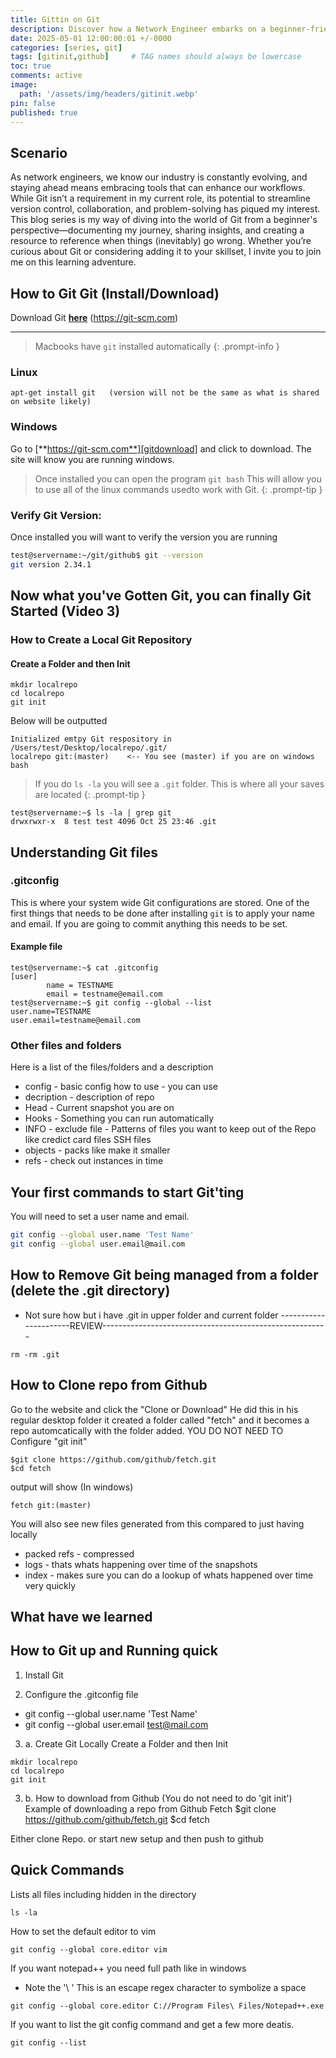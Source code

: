 ```yaml
---
title: Gittin on Git
description: Discover how a Network Engineer embarks on a beginner-friendly journey to learn Git—exploring its potential to adapt to a changing tech landscape, document key lessons, and troubleshoot effectively in this first post of an insightful series.
date: 2025-05-01 12:00:00:01 +/-0000
categories: [series, git]
tags: [gitinit,github]     # TAG names should always be lowercase
toc: true
comments: active
image:
  path: '/assets/img/headers/gitinit.webp'
pin: false
published: true
---
```

## Scenario
As network engineers, we know our industry is constantly evolving, and staying ahead means embracing tools that can enhance our workflows. While Git isn’t a requirement in my current role, its potential to streamline version control, collaboration, and problem-solving has piqued my interest. This blog series is my way of diving into the world of Git from a beginner's perspective—documenting my journey, sharing insights, and creating a resource to reference when things (inevitably) go wrong. Whether you’re curious about Git or considering adding it to your skillset, I invite you to join me on this learning adventure.



## How to Git Git (Install/Download)

Download Git [**here**][gitdownload] (https://git-scm.com)

<html>
<body>
<hr>
</body>
</head>


> Macbooks have `git` installed automatically
{: .prompt-info }


### Linux
```shell
apt-get install git   (version will not be the same as what is shared on website likely)
```


### Windows

Go to [**https://git-scm.com**][gitdownload] and click to download.  The site will know you are running windows.

> Once installed you can open the program `git bash`  This will allow you to use all of the linux commands usedto work with Git.
{: .prompt-tip }


### Verify Git Version: 
Once installed you will want to verify the version you are running

```bash
test@servername:~/git/github$ git --version
git version 2.34.1
```


## Now what you've Gotten Git, you can finally Git Started (Video 3)

### How to Create a Local Git Repository

#### Create a Folder and then Init
```shell
mkdir localrepo
cd localrepo
git init
```

Below will be outputted
```shell
Initialized emtpy Git respository in /Users/test/Desktop/localrepo/.git/
localrepo git:(master)    <-- You see (master) if you are on windows bash
```

>If you do `ls -la` you will see a `.git` folder.  This is where all your saves are located
{: .prompt-tip }
```
test@servername:~$ ls -la | grep git
drwxrwxr-x  8 test test 4096 Oct 25 23:46 .git
```

## Understanding Git files

### .gitconfig
This is where your system wide Git configurations are stored.  One of the first things that needs to be done after installing `git` is to apply your name and email.  If you are going to commit anything this needs to be set. 

#### Example file
``` 
test@servername:~$ cat .gitconfig
[user]
        name = TESTNAME
        email = testname@email.com
test@servername:~$ git config --global --list
user.name=TESTNAME
user.email=testname@email.com
```


### Other files and folders

Here is a list of the files/folders and a description
- config - basic config how to use - you can use 
- decription - description of repo
- Head - Current snapshot  you are on 
- Hooks - Something you can run automatically
- INFO - exclude file - Patterns of files you want to keep out of the Repo like credict card files SSH files
- objects - packs like make it smaller
- refs - check out instances in time


## Your first commands to start Git'ting
You will need to set a user name and email.  
```bash
git config --global user.name 'Test Name'
git config --global user.email@mail.com
```



## How to Remove Git being managed from a folder (delete the .git directory)
 - Not sure how but i have .git in upper folder and current folder
 ----------------------REVIEW--------------------------------------------------------
```
rm -rm .git
```


## How to Clone repo from Github
Go to the website and click the "Clone or Download" He did this in his regular desktop folder  it created a folder called "fetch" and it becomes a repo automcatically with the folder added.  YOU DO NOT NEED TO Configure "git init"
```
$git clone https://github.com/github/fetch.git
$cd fetch
```
output will show (In windows)
```
fetch git:(master)
```

You will also see new files generated from this compared to just having locally
- packed refs - compressed
- logs - thats whats happening over time of the snapshots
- index - makes sure you can do a lookup of whats happened over time very quickly



## What have we learned
## How to Git up and Running quick
1. Install Git

2. Configure the .gitconfig file
- git config --global user.name 'Test Name'
- git config --global user.email test@mail.com

3. a. Create Git Locally
Create a Folder and then Init
```
mkdir localrepo
cd localrepo
git init
```

3. b. How to download from Github (You do not need to do 'git init')
Example of downloading a repo from Github Fetch
$git clone https://github.com/github/fetch.git
$cd fetch



Either clone Repo. or start new setup and then push to github







## Quick Commands
Lists all files including hidden in the directory
```
ls -la
```

How to set the default editor to vim
```
git config --global core.editor vim
```

If you want notepad++ you need full path like in windows
  - Note the '\ '  This is an escape regex character to symbolize a space
```
git config --global core.editor C://Program Files\ Files/Notepad++.exe
```

If you want to list the git config command and get a few more deatis. 
```
git config --list
```


[gitdownload]: https://git-scm.com